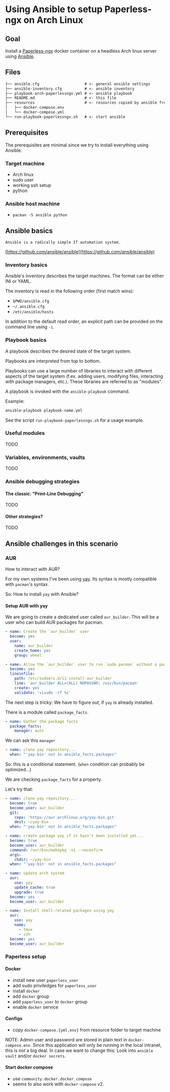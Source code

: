 # Using Ansible to setup Paperless-ngx on Arch Linux

## Goal

Install a [Paperless-ngx](https://docs.paperless-ngx.com/) docker container on a headless Arch linux server using [Ansible](https://docs.ansible.com/).

## Files

```txt
├── ansible.cfg                    # <- general ansible settings
├── ansible-inventory.cfg          # <- ansible inventory
├── playbook-arch-paperlessngx.yml # <- ansible playbook
├── README.md                      # <- this file
├── resources                      # <- resources copied by ansible from host to target
│   ├── docker-compose.env
│   └── docker-compose.yml
└── run-playbook-paperlessngx.sh   # <- start ansible
```

## Prerequisites

The prerequisites are minimal since we try to install everything using Ansible.

### Target machine

- Arch linux
- sudo user
- working ssh setup
- python


### Ansible host machine

- `pacman -S ansible python`

## Ansible basics

    Ansible is a radically simple IT automation system.

[https://github.com/ansible/ansible](https://github.com/ansible/ansible)

### Inventory basics

Ansible's inventory describes the target machines. The format can be either INI or YAML.

The inventory is read in the following order (first match wins):

- `$PWD/ansible.cfg`
- `~/.ansible.cfg`
- `/etc/ansible/hosts`

In addition to the default read order, an explicit path can be provided on the command line using `-i`.

### Playbook basics

A playbook describes the desired state of the target system. 

Playbooks are interpreted from top to bottom.

Playbooks can use a large number of libraries to interact with different aspects of the target system (f.ex. adding users, modifying files, interacting with package managers, etc.). These libraries are referred to as "modules".

A playbook is invoked with the `ansible-playbook` command.

Example:

```sh
ansible-playbook playbook-name.yml
```

See the script `run-playbook-paperlessngx.sh` for a usage example.

### Useful modules

TODO

### Variables, environments, vaults

TODO

### Ansible debugging strategies

#### The classic: "Print-Line Debugging"

TODO

#### Other strategies?

TODO


## Ansible challenges in this scenario

### AUR

How to interact with AUR?

For my own systems I've been using [yay](https://github.com/Jguer/yay). Its syntax is mostly compatible with `pacman`'s syntax.

So: How to install `yay` with Ansible?

#### Setup AUR with yay

We are going to create a dedicated user called `aur_builder`. 
This will be a user who can build AUR packages for pacman.

```yml
- name: Create the `aur_builder` user
  become: yes
  user:
    name: aur_builder
    create_home: yes
    group: wheel

- name: Allow the `aur_builder` user to run `sudo pacman` without a password
  become: yes
  lineinfile:
    path: /etc/sudoers.d/11-install-aur_builder
    line: 'aur_builder ALL=(ALL) NOPASSWD: /usr/bin/pacman'
    create: yes
    validate: 'visudo -cf %s'
```

The next step is tricky: We have to figure out, if `yay` is already installed.

There is a module called `package_facts`.

```yml
- name: Gather the package facts
  package_facts:
    manager: auto
```

We can ask this `manager`

```yml
- name: clone yay repository...
  when: "'yay-bin' not in ansible_facts.packages"
```

So: this is a conditional statement.
(`when` condition can probably be optimized...)

We are checking `package_facts` for a property.

Let's try that:

```yml
- name: clone yay repository...
  become: true
  become_user: aur_builder 
  git:
    repo: 'https://aur.archlinux.org/yay-bin.git'
    dest: ~/yay-bin
  when: "'yay-bin' not in ansible_facts.packages"

- name: create package yay if it hasn't been installed yet...
  become: true
  become_user: aur_builder 
  command: /usr/bin/makepkg -si --noconfirm
  args:
    chdir: ~/yay-bin
  when: "'yay-bin' not in ansible_facts.packages"
```

```yml
- name: update arch system
  aur:
    use: yay
    update_cache: true
    upgrade: true
  become: yes
  become_user: aur_builder

- name: Install shell-related packages using yay
  aur:
    use: yay
    name:
      - tmux
      - zsh
  become: yes
  become_user: aur_builder
```      

### Paperless setup

#### Docker

- install new user `paperless_user`
- add sudo priviledges for `paperless_user`
- install `docker`
- add `docker` group
- add `paperless_user` to `docker` group
- enable `docker` service

#### Configs

- copy `docker-compose.{yml,env}` from resource folder to target machine

NOTE: Admin user and password are stored in plain text in `docker-compose.env`. Since this application will only be running in the local intranet, this is not a big deal. In case we want to change this: Look into `ansible vault` and/or `docker secrets`.

#### Start docker compose

- use `community.docker.docker_compose`
- seems to also work with `docker-compose` v2.

